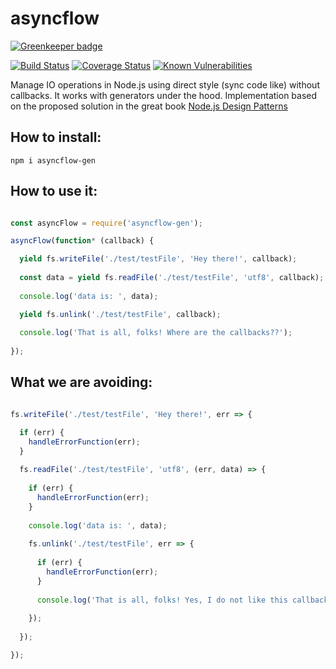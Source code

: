 # asyncflow

[![Greenkeeper badge](https://badges.greenkeeper.io/mrm8488/asyncflow.svg)](https://greenkeeper.io/)

[![Build Status](https://travis-ci.org/mrm8488/asyncflow.svg?branch=master)](https://travis-ci.org/mrm8488/asyncflow)
[![Coverage Status](https://coveralls.io/repos/github/mrm8448/asyncflow/badge.svg?branch=master)](https://coveralls.io/github/mrm8448/asyncflow?branch=master)
[![Known Vulnerabilities](https://snyk.io/test/github/mrm8488/asyncflow/badge.svg)](https://snyk.io/test/github/mrm8488/asyncflow)

Manage IO operations in Node.js using direct style (sync code like) without callbacks. It works with generators under the hood.
Implementation based on the proposed solution in the great book [Node.js Design Patterns](https://www.nodejsdesignpatterns.com/)

## How to install:
`npm i asyncflow-gen`


## How to use it:

```js

const asyncFlow = require('asyncflow-gen');

asyncFlow(function* (callback) {

  yield fs.writeFile('./test/testFile', 'Hey there!', callback);
  
  const data = yield fs.readFile('./test/testFile', 'utf8', callback);
            
  console.log('data is: ', data);

  yield fs.unlink('./test/testFile', callback);
            
  console.log('That is all, folks! Where are the callbacks??');
  
});

```

## What we are avoiding:

```js

fs.writeFile('./test/testFile', 'Hey there!', err => {

  if (err) {
    handleErrorFunction(err);
  }
  
  fs.readFile('./test/testFile', 'utf8', (err, data) => {
  
    if (err) {
      handleErrorFunction(err);
    }
    
    console.log('data is: ', data);
    
    fs.unlink('./test/testFile', err => {
    
      if (err) {
        handleErrorFunction(err);
      }
      
      console.log('That is all, folks! Yes, I do not like this callback cascade.');
      
    });
  
  });

});

```
